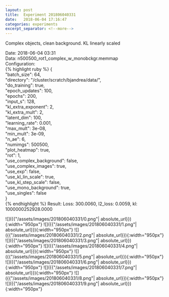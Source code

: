 ```yaml
---
layout: post
title:  Experiment 201806040331
date:   2018-06-04 17:16:47
categories: experiments
excerpt_separator: <!--more-->
---
```

Complex objects, clean background. KL linearly scaled  

 <!--more-->
Date: 2018-06-04 03:31  
Data: n500500_rot1_complex_w_monobckgr.memmap  
Configuration:   
{% highlight ruby %}
{  
    "batch_size": 64,   
    "directory": "/cluster/scratch/bjandrea/data/",   
    "do_training": true,   
    "epoch_updates": 100,   
    "epochs": 200,   
    "input_s": 128,   
    "kl_extra_exponent": 2,   
    "kl_extra_mult": 2,   
    "latent_dim": 100,   
    "learning_rate": 0.001,   
    "max_mult": 3e-08,   
    "min_mult": 3e-09,   
    "n_ae": 6,   
    "numimgs": 500500,   
    "plot_heatmap": true,   
    "rot": 1,   
    "use_complex_background": false,   
    "use_complex_images": true,   
    "use_exp": false,   
    "use_kl_lin_scale": true,   
    "use_kl_step_scale": false,   
    "use_mono_background": true,   
    "use_singles": false  
}  
{% endhighlight %}
Result: Loss: 300.0060, l2_loss: 0.0059, kl: 1000000252928.0000  

![]({{"/assets/images/201806040331/0.png"| absolute_url}}){:width="950px"}
![]({{"/assets/images/201806040331/1.png"| absolute_url}}){:width="950px"}
![]({{"/assets/images/201806040331/2.png"| absolute_url}}){:width="950px"}
![]({{"/assets/images/201806040331/3.png"| absolute_url}}){:width="950px"}
![]({{"/assets/images/201806040331/4.png"| absolute_url}}){:width="950px"}
![]({{"/assets/images/201806040331/5.png"| absolute_url}}){:width="950px"}
![]({{"/assets/images/201806040331/6.png"| absolute_url}}){:width="950px"}
![]({{"/assets/images/201806040331/7.png"| absolute_url}}){:width="950px"}
![]({{"/assets/images/201806040331/8.png"| absolute_url}}){:width="950px"}
![]({{"/assets/images/201806040331/9.png"| absolute_url}}){:width="950px"}
